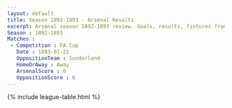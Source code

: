 ```yaml
---
layout: default
title: Season 1892-1893 - Arsenal Results 
excerpt: Arsenal season 1892-1893 review. Goals, results, fixtures from the 1892-1893 season on History of Arsenal Football Club
Season : 1892-1893
Matches :
 - Competition : FA Cup
   Date : 1893-01-21
   OppositionTeam : Sunderland
   HomeOrAway : Away
   ArsenalScore : 0
   OppositionScore : 6
---
```



{% include league-table.html %}